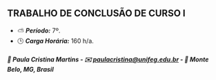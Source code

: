 ## TRABALHO DE CONCLUSÃO DE CURSO I

* :partly_sunny: ***Período:*** 7º.
* :clock3: ***Carga Horária:*** 160 h/a.

##### :busts_in_silhouette: Paula Cristina Martins - :envelope: paulacristina@unifeg.edu.br - :house_with_garden: Monte Belo, MG, Brasil